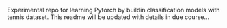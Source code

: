 Experimental repo for learning Pytorch by buildin classification models with tennis dataset. This readme will be updated with details in due course...
